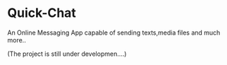 # Quick-Chat

An Online Messaging App capable of sending texts,media files and much more..

(The project is still under developmen....)
